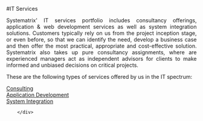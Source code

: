 #IT Services
<div align="justify">Systematrix' IT services portfolio includes consultancy offerings, application &amp; web development services as well as system integration solutions. Customers typically rely on us from the project inception stage, or even before, so that we can identify the need, develop a business case and then offer the most practical, appropriate and cost-effective solution. Systematrix also takes up pure consultancy assignments, where are experienced managers act as independent advisors for clients to make informed and unbiased decisions on critical projects. </div>

<p align="justify">These are the following types of services offered by us in the IT spectrum:</p>
<div class="container-fluid">
  <div class="row">
        <div class="col-sm-2">
          <a href="/services/IT_services/IT_consulting" class="btn btn-default">Consulting</a>
        </div>
        <div class="col-sm-3">
         <a href="/services/IT_services/application_development" class="btn btn-default">Application Development</a>
        </div>
        <div class="col-sm-2">
         <a href="/services/IT_services/system_integration" class="btn btn-default">System Integration</a>
        </div>
	 <div class="col-sm-5">
     
        </div>
   </div>
</div>

